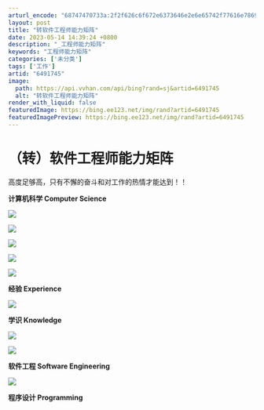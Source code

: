 ```yaml
---
arturl_encode: "68747470733a:2f2f626c6f672e6373646e2e6e65742f77616e7869616f3030:392f61727469636c652f64657461696c732f36343931373435"
layout: post
title: "转软件工程师能力矩阵"
date: 2023-05-14 14:39:24 +0800
description: "_工程师能力矩阵"
keywords: "工程师能力矩阵"
categories: ['未分类']
tags: ['工作']
artid: "6491745"
image:
  path: https://api.vvhan.com/api/bing?rand=sj&artid=6491745
  alt: "转软件工程师能力矩阵"
render_with_liquid: false
featuredImage: https://bing.ee123.net/img/rand?artid=6491745
featuredImagePreview: https://bing.ee123.net/img/rand?artid=6491745
---
```


# （转）软件工程师能力矩阵

高度足够高，只有不懈的奋斗和对工作的热情才能达到！！

**计算机科学 Computer Science**

**![](http://student.csdn.net/attachment/201004/5/248567_1270458856L5y2.png)**

![](http://student.csdn.net/attachment/201004/5/248567_1270458842P6ix.png)

**![](http://student.csdn.net/attachment/201004/5/248567_1270458856L5y2.png)**

![](http://student.csdn.net/attachment/201004/5/248567_1270458867B2vV.png)

**![](http://student.csdn.net/attachment/201004/5/248567_1270458881avay.png)**

**经验 Experience**

**![](http://student.csdn.net/attachment/201004/5/248567_1270458875gg1Q.png)**

**学识 Knowledge**

**![](http://student.csdn.net/attachment/201004/5/248567_12704588897uOi.png)**

**![](http://student.csdn.net/attachment/201004/5/248567_1270458894eewn.png)**

**软件工程 Software Engineering**

**![](http://student.csdn.net/attachment/201004/5/248567_1270458836O7t1.png)**

**程序设计 Programming**